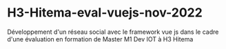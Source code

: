 # H3-Hitema-eval-vuejs-nov-2022
Développement d'un réseau social avec le framework vue js dans le cadre d'une évaluation en formation de Master M1 Dev IOT à H3 Hitema
